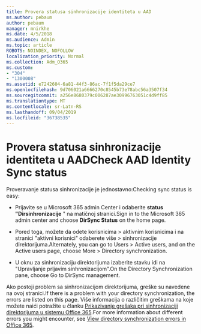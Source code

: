 ```yaml
---
title: Provera statusa sinhronizacije identiteta u AAD
ms.author: pebaum
author: pebaum
manager: mnirkhe
ms.date: 4/5/2018
ms.audience: Admin
ms.topic: article
ROBOTS: NOINDEX, NOFOLLOW
localization_priority: Normal
ms.collection: Adm_O365
ms.custom:
- "304"
- "1300008"
ms.assetid: e7242604-6a81-44f3-86ac-7f1f5da29ce7
ms.openlocfilehash: 9d706021a6666270c8545b73e78abc56a3507f34
ms.sourcegitcommit: a256e8680379c006287ae30996763051c4d9ff85
ms.translationtype: MT
ms.contentlocale: sr-Latn-RS
ms.lasthandoff: 09/04/2019
ms.locfileid: "36738535"
---
```

# <a name="check-aad-identity-sync-status"></a><span data-ttu-id="4fec0-102">Provera statusa sinhronizacije identiteta u AAD</span><span class="sxs-lookup"><span data-stu-id="4fec0-102">Check AAD Identity Sync status</span></span>

<span data-ttu-id="4fec0-103">Proveravanje statusa sinhronizacije je jednostavno:</span><span class="sxs-lookup"><span data-stu-id="4fec0-103">Checking sync status is easy:</span></span>
  
- <span data-ttu-id="4fec0-104">Prijavite se u Microsoft 365 admin Center i odaberite **status "Dirsinhronizacije** " na matičnoj stranici.</span><span class="sxs-lookup"><span data-stu-id="4fec0-104">Sign in to the Microsoft 365 admin center and choose **DirSync Status** on the home page.</span></span>

- <span data-ttu-id="4fec0-105">Pored toga, možete da odete korisnicima \> aktivnim korisnicima i na stranici "aktivni korisnici" odaberete više \> sinhronizacije direktorijuma.</span><span class="sxs-lookup"><span data-stu-id="4fec0-105">Alternately, you can go to Users \> Active users, and on the Active users page, choose More \> Directory synchronization.</span></span>

- <span data-ttu-id="4fec0-106">U oknu za sinhronizaciju direktorijuma izaberite stavku idi na "Upravljanje prljavim sinhronizacijom".</span><span class="sxs-lookup"><span data-stu-id="4fec0-106">On the Directory Synchronization pane, choose Go to DirSync management.</span></span>

<span data-ttu-id="4fec0-107">Ako postoji problem sa sinhronizacijom direktorijuma, greške su navedene na ovoj stranici.</span><span class="sxs-lookup"><span data-stu-id="4fec0-107">If there is a problem with your directory synchronization, the errors are listed on this page.</span></span> <span data-ttu-id="4fec0-108">Više informacija o različitim greškama na koje možete naići potražite u članku [Prikazivanje grešaka pri sinhronizaciji direktorijuma u sistemu Office 365](https://docs.microsoft.com//office365/enterprise/identify-directory-synchronization-errors).</span><span class="sxs-lookup"><span data-stu-id="4fec0-108">For more information about different errors you might encounter, see [View directory synchronization errors in Office 365](https://docs.microsoft.com//office365/enterprise/identify-directory-synchronization-errors).</span></span>
  